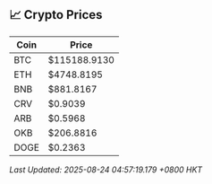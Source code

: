 ## 📈 Crypto Prices

| Coin | Price |
| ---- | ----- |
| BTC | $115188.9130 |
| ETH | $4748.8195 |
| BNB | $881.8167 |
| CRV | $0.9039 |
| ARB | $0.5968 |
| OKB | $206.8816 |
| DOGE | $0.2363 |

_Last Updated: 2025-08-24 04:57:19.179 +0800 HKT_
